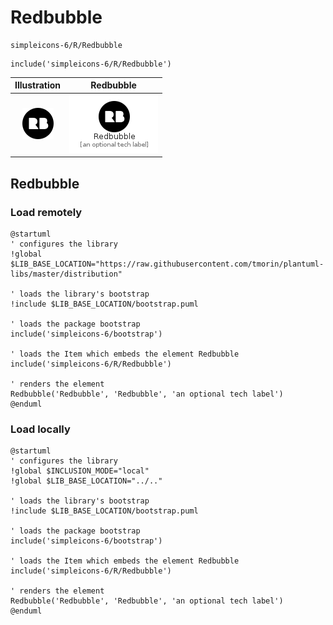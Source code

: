 # Redbubble


```text
simpleicons-6/R/Redbubble
```

```text
include('simpleicons-6/R/Redbubble')
```



| Illustration | Redbubble |
| :---: | :---: |
| ![illustration for Illustration](../../simpleicons-6/R/Redbubble.png) | ![illustration for Redbubble](../../simpleicons-6/R/Redbubble.Local.png) |




## Redbubble

### Load remotely
```plantuml
@startuml
' configures the library
!global $LIB_BASE_LOCATION="https://raw.githubusercontent.com/tmorin/plantuml-libs/master/distribution"

' loads the library's bootstrap
!include $LIB_BASE_LOCATION/bootstrap.puml

' loads the package bootstrap
include('simpleicons-6/bootstrap')

' loads the Item which embeds the element Redbubble
include('simpleicons-6/R/Redbubble')

' renders the element
Redbubble('Redbubble', 'Redbubble', 'an optional tech label')
@enduml
```

### Load locally
```plantuml
@startuml
' configures the library
!global $INCLUSION_MODE="local"
!global $LIB_BASE_LOCATION="../.."

' loads the library's bootstrap
!include $LIB_BASE_LOCATION/bootstrap.puml

' loads the package bootstrap
include('simpleicons-6/bootstrap')

' loads the Item which embeds the element Redbubble
include('simpleicons-6/R/Redbubble')

' renders the element
Redbubble('Redbubble', 'Redbubble', 'an optional tech label')
@enduml
```

